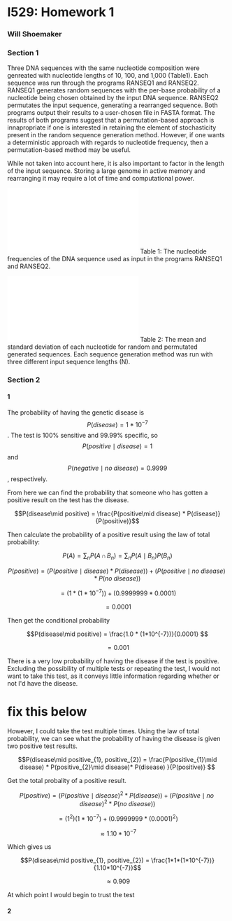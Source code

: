 # I529: Homework 1

### Will Shoemaker

### Section 1

Three DNA sequences with the same nucleotide composition were genreated with nucleotide lengths of 10, 100, and 1,000 (Table1). Each sequence was run through the programs RANSEQ1 and RANSEQ2. RANSEQ1 generates random sequences with the per-base probability of a nucleotide being chosen obtained by the input DNA sequence. RANSEQ2 permutates the input sequence, generating a rearranged sequence. Both programs output their results to a user-chosen file in FASTA format. The results of both programs suggest that a permutation-based approach is innapropriate if one is interested in retaining the element of stochasticity present in the random sequence generation method. However, if one wants a deterministic approach with regards to nucleotide frequency, then a permutation-based method may be useful. 

While not taken into account here, it is also important to factor in the length of the input sequence. Storing a large genome in active memory and rearranging it may require a lot of time and computational power. 

![My Figure](input_table_cropped.pdf)
Table 1: The nucleotide frequencies of the DNA sequence used as input in the programs RANSEQ1 and RANSEQ2. 



![My Figure](freq_table_cropped.pdf)
Table 2: The mean and standard deviation of each nucleotide for random and permutated generated sequences. Each sequence generation method was run with three different input sequence lengths (N). 


### Section 2

#### 1

The probability of having the genetic disease is $$P(disease) = 1*10^{-7} $$. The test is 100% sensitive and 99.99% specific, so $$ P(positive\mid disease ) = 1$$ and $$P(negative\mid no\; disease ) = 0.9999$$, respectively.

From here we can find the probability that someone who has gotten a positive result on the test has the disease. 

$$P(disease\mid positive) = \frac{P(positive\mid disease) * P(disease)}{P(positive)}$$

Then calculate the probability of a positive result using the law of total probability:

$$P(A) = \sum_{n}P(A\, \cap \,  B_{n}) = \sum_{n}P(A\mid B_{n})P(B_{n})$$

$$P(positive) = (P(positive\mid disease) * P( disease))  +(P(positive\mid no\; disease) * P(no\; disease))$$

$$ = (1* (1*10^{-7})) + (0.9999999 * 0.0001) $$


$$ = 0.0001$$

Then get the conditional probability

$$P(disease\mid positive) = \frac{1.0 * (1*10^{-7})}{0.0001} $$

$$  = 0.001 $$

There is a very low probability of having the disease if the test is positive. Excluding the possibility of multiple tests or repeating the test, I would not want to take this test, as it conveys little information regarding whether or not I'd have the disease.

# fix this below

However, I could take the test multiple times. Using the law of total probability, we can see what the probability of having the disease is given two positive test results. 

$$P(disease\mid positive_{1}, positive_{2}) = \frac{P(positive_{1}\mid disease) * P(positive_{2}\mid disease)* P(disease) }{P(positive)} $$

Get the total probality of a positive result.

$$P(positive) = (P(positive\mid disease)^{2} * P( disease))  +  (P(positive\mid no\; disease)^{2} * P(no\; disease)) $$

$$ = (1^{2}) (1*10^{-7}) + (0.9999999 * (0.0001)^{2}) $$ 

$$\approx1.10*10^{-7}$$


Which gives us

$$P(disease\mid positive_{1}, positive_{2}) = \frac{1*1*(1*10^{-7})}{1.10*10^{-7}}$$

$$\approx 0.909$$

At which point I would begin to trust the test

#### 2

